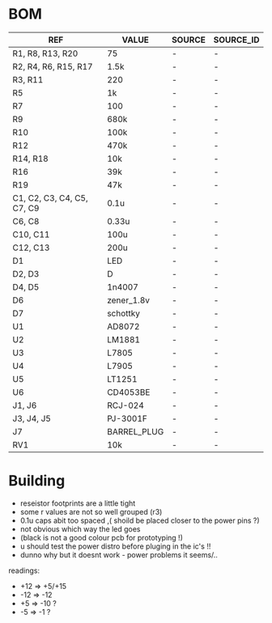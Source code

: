 # BOM

REF | VALUE | SOURCE | SOURCE_ID
--- | --- | --- | ---
R1, R8, R13, R20 | 75 | - | -
R2, R4, R6, R15, R17 | 1.5k | - | -
R3, R11 | 220 | - | -
R5 | 1k | - | -
R7 | 100 | - | -
R9 | 680k | - | -
R10 | 100k | - | -
R12 | 470k | - | -
R14, R18 | 10k | - | -
R16 | 39k | - | -
R19 | 47k | - | -
C1, C2, C3, C4, C5, C7, C9 | 0.1u | - | -
C6, C8 | 0.33u | - | -
C10, C11 | 100u | - | -
C12, C13 | 200u | - | -
D1 | LED | - | -
D2, D3 | D | - | -
D4, D5 | 1n4007 | - | -
D6 | zener_1.8v | - | -
D7 | schottky | - | -
U1 | AD8072 | - | -
U2 | LM1881 | - | -
U3 | L7805 | - | -
U4 | L7905 | - | -
U5 | LT1251 | - | -
U6 | CD4053BE | - | -
J1, J6 | RCJ-024 | - | -
J3, J4, J5 | PJ-3001F | - | -
J7 | BARREL_PLUG | - | -
RV1 | 10k | - | -

# Building

- reseistor footprints are a little tight
- some r values are not so well grouped (r3)
- 0.1u caps abit too spaced ,( shoild be placed closer to the power pins ?)
- not obvious which way the led goes
- (black is not a good colour pcb for prototyping !)
- u should test the power distro before pluging in the ic's !!
- dunno why but it doesnt work - power problems it seems/..


readings:
- +12 => +5/+15
- -12 => -12
- +5 => -10 ?
- -5 => -1 ?

